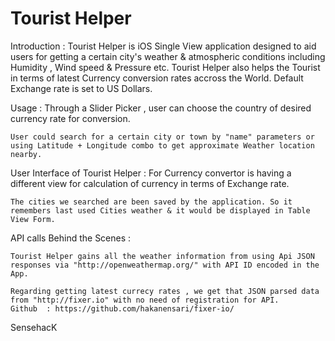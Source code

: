 # Tourist Helper

Introduction :
	Tourist Helper is iOS Single View application designed to aid users for getting a certain city's weather & atmospheric conditions including Humidity , Wind speed & Pressure etc.
	Tourist Helper also helps the Tourist in terms of latest Currency conversion rates accross the World. Default Exchange rate is set to US Dollars. 

Usage :
	Through a Slider Picker , user can choose the country of desired currency rate for conversion.

	User could search for a certain city or town by "name" parameters or using Latitude + Longitude combo to get approximate Weather location nearby.



User Interface of Tourist Helper :
	For Currency convertor is having a different view for calculation of currency in terms of Exchange rate.

	The cities we searched are been saved by the application. So it remembers last used Cities weather & it would be displayed in Table View Form.


API calls Behind the Scenes : 

	Tourist Helper gains all the weather information from using Api JSON responses via "http://openweathermap.org/" with API ID encoded in the App.

	Regarding getting latest currecy rates , we get that JSON parsed data from "http://fixer.io" with no need of registration for API.
	Github  : https://github.com/hakanensari/fixer-io/



SensehacK

